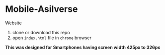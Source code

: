 # Mobile-Asilverse
Website
1. clone or download this repo
2. open `index.html` file in `chrome` browser

__This was designed for Smartphones having screen width 425px to 326px__ 
